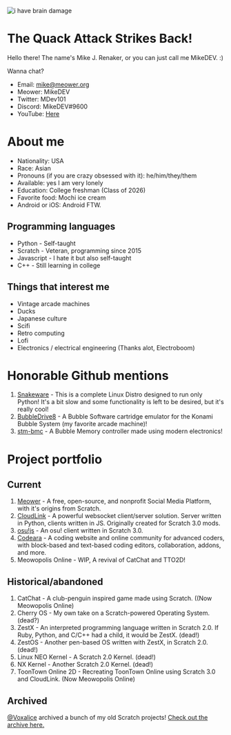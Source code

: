 ![i have brain damage](https://user-images.githubusercontent.com/12957745/191037322-4d396a61-41ed-4a18-b8a9-9bc7baa28687.png)

# The Quack Attack Strikes Back!

Hello there! The name's Mike J. Renaker, or you can just call me MikeDEV. :)

Wanna chat?

* Email: mike@meower.org
* Meower: MikeDEV
* Twitter: MDev101
* Discord: MikeDEV#9600
* YouTube: [Here](https://www.youtube.com/@mikedev101)

# About me
* Nationality: USA
* Race: Asian
* Pronouns (if you are crazy obsessed with it): he/him/they/them
* Available: yes I am very lonely
* Education: College freshman (Class of 2026)
* Favorite food: Mochi ice cream
* Android or iOS: Android FTW.

## Programming languages
* Python - Self-taught
* Scratch - Veteran, programming since 2015
* Javascript - I hate it but also self-taught
* C++ - Still learning in college

## Things that interest me
* Vintage arcade machines
* Ducks
* Japanese culture
* Scifi
* Retro computing
* Lofi
* Electronics / electrical engineering (Thanks alot, Electroboom)

# Honorable Github mentions
1. [Snakeware](https://github.com/joshiemoore/snakeware) - This is a complete Linux Distro designed to run only Python! It's a bit slow and some functionality is left to be desired, but it's really cool!
2. [BubbleDrive8](https://github.com/ika-musume/BubbleDrive8) - A Bubble Software cartridge emulator for the Konami Bubble System (my favorite arcade machine)!
3. [stm-bmc](https://github.com/evilwombat/stm-bmc) - A Bubble Memory controller made using modern electronics!

# Project portfolio
## Current
1. [Meower](https://github.com/meower-media-co/) - A free, open-source, and nonprofit Social Media Platform, with it's origins from Scratch.
2. [CloudLink](https://github.com/MikeDev101/cloudlink) - A powerful websocket client/server solution. Server written in Python, clients written in JS. Originally created for Scratch 3.0 mods.
3. [osu!js](https://github.com/TheEggo58/osujs-master) - An osu! client written in Scratch 3.0.
4. [Codeara](https://github.com/CodearaEditor) - A coding website and online community for advanced coders, with block-based and text-based coding editors, collaboration, addons, and more.
5. Meowopolis Online - WIP, A revival of CatChat and TTO2D!

## Historical/abandoned
1. CatChat - A club-penguin inspired game made using Scratch. ((Now Meowopolis Online)
2. Cherry OS - My own take on a Scratch-powered Operating System. (dead?)
3. ZestX - An interpreted programming language written in Scratch 2.0. If Ruby, Python, and C/C++ had a child, it would be ZestX. (dead!)
4. ZestOS - Another pen-based OS written with ZestX, in Scratch 2.0. (dead!)
5. Linux NEO Kernel - A Scratch 2.0 Kernel. (dead!)
6. NX Kernel - Another Scratch 2.0 Kernel. (dead!)
7. ToonTown Online 2D - Recreating ToonTown Online using Scratch 3.0 and CloudLink. (Now Meowopolis Online)

## Archived
[@Voxalice](https://github.com/Voxalice/) archived a bunch of my old Scratch projects! [Check out the archive here.](https://github.com/Voxalice/MikeDEV-Archive/tree/main)
